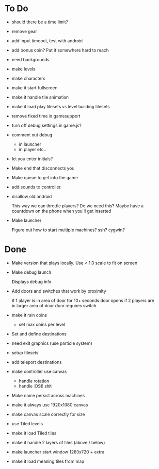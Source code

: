 To Do
=====

*   should there be a time limit?
*   remove gear
*   add input timeout, test with android
*   add bonus coin? Put it somewhere hard to reach
*   need backgrounds
*   make levels
*   make characters
*   make it start fullscreen
*   make it handle tile animation
*   make it load play tilesets vs level building tilesets
*   remove fixed time in gamesupport
*   turn off debug settings in game.js?
*   comment out debug
    *   in launcher
    *   in player etc..

*   let you enter initials?

*   Make end that disconnects you
*   Make queue to get into the game
*   add sounds to controller.
*   disallow old android

    This way we can throttle players? Do we need this?
    Maybe have a countdown on the phone when you'll get
    inserted

*   Make launcher

    Figure out how to start multiple machines? ssh? cygwin?


Done
====

*   Make version that plays locally. Use < 1.0 scale to fit on screen
*   Make debug launch

    Displays debug info

*   Add doors and switches that work by proximity

    if 1 player is in area of door for 10+ seconds door opens
    if 2 players are in larger area of door door requires switch

*   make it rain coins
    *   set max coins per level
*   Set and define destinations
*   need exit graphics (use particle system)
*   setup tilesets
*   add teleport destinations
*   make controller use canvas
    *   handle rotation
    *   handle iOS8 shit
*   Make name persist across machines
*   make it always use 1920x1080 canvas
*   make canvas scale correctly for size
*   use Tiled levels
*   make it load Tiled tiles
*   make it handle 2 layers of tiles (above / below)
*   make launcher start window 1280x720 + extra
*   make it load meaning tiles from map

